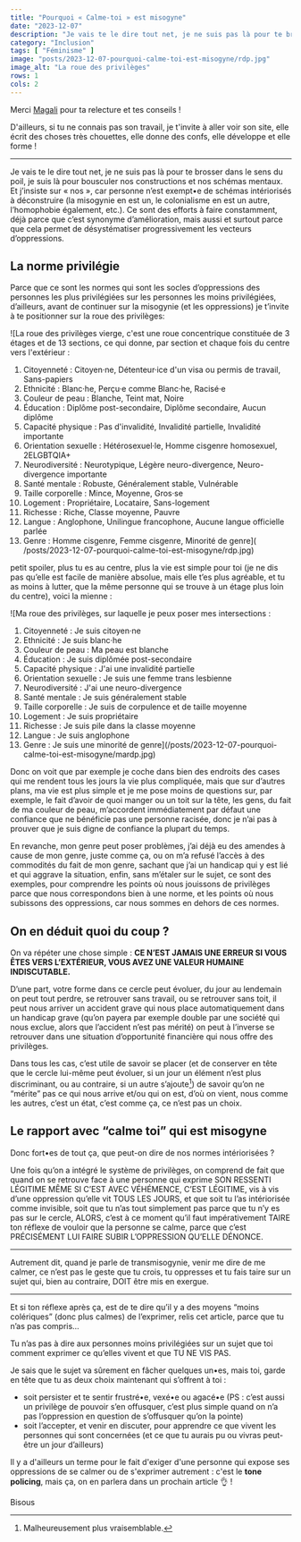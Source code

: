 ```yaml
---
title: "Pourquoi « Calme-toi » est misogyne"
date: "2023-12-07"
description: "Je vais te le dire tout net, je ne suis pas là pour te brosser dans le sens du poil, je suis là pour bousculer nos constructions et nos schémas mentaux."
category: "Inclusion"
tags: [ "Féminisme" ]
image: "posts/2023-12-07-pourquoi-calme-toi-est-misogyne/rdp.jpg"
image_alt: "La roue des privilèges"
rows: 1
cols: 2
---
```


Merci [Magali](https://magali-milbergue.com/) pour ta relecture et tes conseils !

D'ailleurs, si tu ne connais pas son travail, je t'invite à aller voir son site, elle écrit des choses très chouettes,
elle donne des confs, elle développe et elle forme !

---

Je vais te le dire tout net, je ne suis pas là pour te brosser dans le sens du poil, je suis là pour bousculer nos
constructions et nos schémas mentaux. Et j’insiste sur « nos », car personne n’est exempt•e de schémas intériorisés à
déconstruire (la misogynie en est un, le colonialisme en est un autre, l’homophobie également, etc.). Ce sont des
efforts à faire constamment, déjà parce que c’est synonyme d’amélioration, mais aussi et surtout parce que cela permet
de désystématiser progressivement les vecteurs d’oppressions.

## La norme privilégie

Parce que ce sont les normes qui sont les socles d’oppressions des personnes les plus privilégiées sur les personnes les
moins privilégiées, d’ailleurs, avant de continuer sur la misogynie (et les oppressions) je t’invite à te positionner
sur la roue des privilèges:

![La roue des privilèges vierge, c'est une roue concentrique constituée de 3 étages et de 13 sections, ce qui donne, par
section et chaque fois du centre vers l'extérieur :

1. Citoyenneté : Citoyen·ne, Détenteur·ice d'un visa ou permis de travail, Sans-papiers
2. Ethnicité : Blanc·he, Perçu·e comme Blanc·he, Racisé·e
3. Couleur de peau : Blanche, Teint mat, Noire
4. Éducation : Diplôme post-secondaire, Diplôme secondaire, Aucun diplôme
5. Capacité physique : Pas d'invalidité, Invalidité partielle, Invalidité importante
6. Orientation sexuelle : Hétérosexuel·le, Homme cisgenre homosexuel, 2ELGBTQIA+
7. Neurodiversité : Neurotypique, Légère neuro-divergence, Neuro-divergence importante
8. Santé mentale : Robuste, Généralement stable, Vulnérable
9. Taille corporelle : Mince, Moyenne, Gros·se
10. Logement : Propriétaire, Locataire, Sans-logement
11. Richesse : Riche, Classe moyenne, Pauvre
12. Langue : Anglophone, Unilingue francophone, Aucune langue officielle parlée
13. Genre : Homme cisgenre, Femme cisgenre, Minorité de genre](
    /posts/2023-12-07-pourquoi-calme-toi-est-misogyne/rdp.jpg)

petit spoiler, plus tu es au centre, plus la vie est simple pour toi (je ne dis pas qu’elle est facile de manière
absolue, mais elle t’es plus agréable, et tu as moins à lutter, que la même personne qui se trouve à un étage plus loin
du centre), voici la mienne :

![Ma roue des privilèges, sur laquelle je peux poser mes intersections :

1. Citoyenneté : Je suis citoyen·ne
2. Ethnicité : Je suis blanc·he
3. Couleur de peau : Ma peau est blanche
4. Éducation : Je suis diplômée post-secondaire
5. Capacité physique : J'ai une invalidité partielle
6. Orientation sexuelle : Je suis une femme trans lesbienne
7. Neurodiversité : J'ai une neuro-divergence
8. Santé mentale : Je suis généralement stable
9. Taille corporelle : Je suis de corpulence et de taille moyenne
10. Logement : Je suis propriétaire
11. Richesse : Je suis pile dans la classe moyenne
12. Langue : Je suis anglophone
13. Genre : Je suis une minorité de genre](/posts/2023-12-07-pourquoi-calme-toi-est-misogyne/mardp.jpg)

Donc on voit que par exemple je coche dans bien des endroits des cases qui me rendent tous les jours la vie plus
compliquée, mais que sur d’autres plans, ma vie est plus simple et je me pose moins de questions sur, par exemple, le
fait d’avoir de quoi manger ou un toit sur la tête, les gens, du fait de ma couleur de peau, m’accordent immédiatement
par défaut une confiance que ne bénéficie pas une personne racisée, donc je n’ai pas à prouver que je suis digne de
confiance la plupart du temps.

En revanche, mon genre peut poser problèmes, j’ai déjà eu des amendes à cause de mon genre, juste comme ça, ou on m’a
refusé l’accès à des commodités du fait de mon genre, sachant que j’ai un handicap qui y est lié et qui aggrave la
situation, enfin, sans m’étaler sur le sujet, ce sont des exemples, pour comprendre les points où nous jouissons de
privilèges parce que nous correspondons bien à une norme, et les points où nous subissons des oppressions, car nous
sommes en dehors de ces normes.

## On en déduit quoi du coup ?

On va répéter une chose simple : **CE N’EST JAMAIS UNE ERREUR SI VOUS ÊTES VERS L’EXTÉRIEUR, VOUS AVEZ UNE VALEUR
HUMAINE INDISCUTABLE.**

D’une part, votre forme dans ce cercle peut évoluer, du jour au lendemain on peut tout perdre, se retrouver sans
travail, ou se retrouver sans toit, il peut nous arriver un accident grave qui nous place automatiquement dans un
handicap grave (qu’on payera par exemple double par une société qui nous exclue, alors que l’accident n’est pas mérité)
on peut à l’inverse se retrouver dans une situation d’opportunité financière qui nous offre des privilèges.

Dans tous les cas, c’est utile de savoir se placer (et de conserver en tête que le cercle lui-même peut évoluer, si un
jour un élément n’est plus discriminant, ou au contraire, si un autre s’ajoute[^1]) de savoir qu’on ne “mérite” pas ce
qui nous arrive et/ou qui on est, d’où on vient, nous comme les autres, c’est un état, c’est comme ça, ce n’est pas un
choix.

[^1]: Malheureusement plus vraisemblable.

## Le rapport avec “calme toi” qui est misogyne

Donc fort•es de tout ça, que peut-on dire de nos normes intériorisées ?

Une fois qu’on a intégré le système de privilèges, on comprend de fait que quand on se retrouve face à une personne qui
exprime SON RESSENTI LÉGITIME MÊME SI C’EST AVEC VÉHÉMENCE, C’EST LÉGITIME, vis à vis d’une oppression qu’elle vit TOUS
LES JOURS, et que soit tu l’as intériorisée comme invisible, soit que tu n’as tout simplement pas parce que tu n’y es
pas sur le cercle, ALORS, c’est à ce moment qu’il faut impérativement TAIRE ton réflexe de vouloir que la personne se
calme, parce que c’est PRÉCISÉMENT LUI FAIRE SUBIR L’OPPRESSION QU’ELLE DÉNONCE.

---

Autrement dit, quand je parle de transmisogynie, venir me dire de me calmer, ce n’est pas le geste que tu crois, tu
oppresses et tu fais taire sur un sujet qui, bien au contraire, DOIT être mis en exergue.

---

Et si ton réflexe après ça, est de te dire qu’il y a des moyens “moins colériques” (donc plus calmes) de l’exprimer,
relis cet article, parce que tu n’as pas compris…

Tu n’as pas à dire aux personnes moins privilégiées sur un sujet que toi comment exprimer ce qu’elles vivent et que TU
NE VIS PAS.

Je sais que le sujet va sûrement en fâcher quelques un•es, mais toi, garde en tête que tu as deux choix maintenant qui
s’offrent à toi :

- soit persister et te sentir frustré•e, vexé•e ou agacé•e (PS : c’est aussi un privilège de pouvoir s’en offusquer,
  c’est plus simple quand on n’a pas l’oppression en question de s’offusquer qu’on la pointe)
- soit l’accepter, et venir en discuter, pour apprendre ce que vivent les personnes qui sont concernées (et ce que tu
  aurais pu ou vivras peut-être un jour d’ailleurs)

Il y a d'ailleurs un terme pour le fait d'exiger d'une personne qui expose ses oppressions de se calmer ou de s'exprimer
autrement : c'est le **tone policing**, mais ça, on en parlera dans un prochain article 👌 !

Bisous
